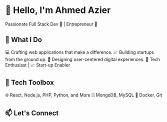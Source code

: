 # 👋 Hello, I'm Ahmed Azier

Passionate Full Stack Dev 🚀 | Entrepreneur 💼

## 💼 What I Do

💻 Crafting web applications that make a difference.
📈 Building startups from the ground up.
🎨 Designing user-centered digital experiences.
🔧 Tech Enthusiast | 📈 Start-up Enabler

## 🔧 Tech Toolbox

🌐 React, Node.js, PHP, Python, and More
🗄️ MongoDB, MySQL
🐳 Docker, Git

## 📫 Let's Connect
